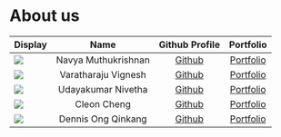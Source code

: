 # About us

Display |        Name         |            Github Profile             | Portfolio 
--------|:-------------------:|:-------------------------------------:|:---------:
![](https://via.placeholder.com/100.png?text=Photo) | Navya Muthukrishnan | [Github](https://github.com/11-Navya) | [Portfolio](https://ay2223s2-cs2113-w12-1.github.io/tp/team/11-navya.html)
![](https://via.placeholder.com/100.png?text=Photo) | Varatharaju Vignesh | [Github](https://github.com/Vignesh-30) | [Portfolio](https://ay2223s2-cs2113-w12-1.github.io/tp/team/vignesh-30.html)
![](https://via.placeholder.com/100.png?text=Photo) | Udayakumar Nivetha | [Github](https://github.com/NivethaUdayakumar) | [Portfolio](https://github.com/AY2223S2-CS2113-W12-1/tp/blob/master/docs/team/nivethaudayakumar.md)
![](https://via.placeholder.com/100.png?text=Photo) | Cleon Cheng | [Github](https://github.com/cleoncheng2000) | [Portfolio](https://ay2223s2-cs2113-w12-1.github.io/tp/team/cleoncheng2000.html)
![](https://via.placeholder.com/100.png?text=Photo) | Dennis Ong Qinkang | [Github](https://github.com/dendendenden04) | [Portfolio](https://ay2223s2-cs2113-w12-1.github.io/tp/team/dendendenden04.html)


